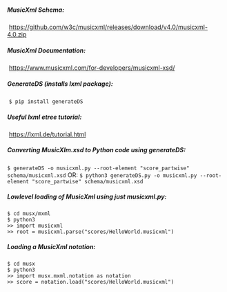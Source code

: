 ##### MusicXml Schema:

​	https://github.com/w3c/musicxml/releases/download/v4.0/musicxml-4.0.zip

##### MusicXml Documentation:

​	https://www.musicxml.com/for-developers/musicxml-xsd/

##### GenerateDS (installs lxml package):

​	`$ pip install generateDS`

##### Useful lxml etree tutorial:

​	https://lxml.de/tutorial.html

##### Converting MusicXlm.xsd to Python code using generateDS:

​	`$ generateDS -o musicxml.py --root-element "score_partwise" schema/musicxml.xsd`
OR:
​	`$ python3 generateDS.py -o musicxml.py --root-element "score_partwise" schema/musicxml.xsd` 

##### Lowlevel loading of  MusicXml using just musicxml.py:

```
$ cd musx/mxml
$ python3
>> import musicxml
>> root = musicxml.parse("scores/HelloWorld.musicxml")
```

##### Loading a MusicXml notation:

```
$ cd musx
$ python3
>> import musx.mxml.notation as notation
>> score = notation.load("scores/HelloWorld.musicxml")
```

